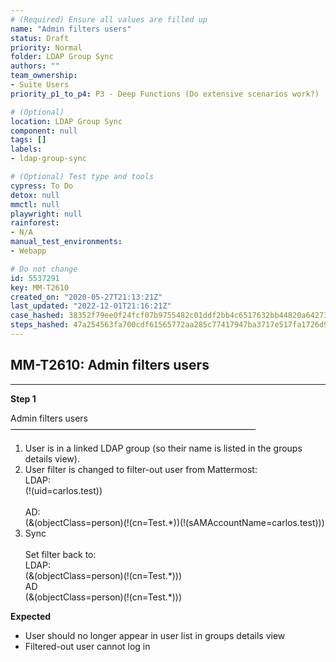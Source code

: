 ```yaml
---
# (Required) Ensure all values are filled up
name: "Admin filters users"
status: Draft
priority: Normal
folder: LDAP Group Sync
authors: ""
team_ownership: 
- Suite Users
priority_p1_to_p4: P3 - Deep Functions (Do extensive scenarios work?)

# (Optional)
location: LDAP Group Sync
component: null
tags: []
labels: 
- ldap-group-sync

# (Optional) Test type and tools
cypress: To Do
detox: null
mmctl: null
playwright: null
rainforest: 
- N/A
manual_test_environments: 
- Webapp

# Do not change
id: 5537291
key: MM-T2610
created_on: "2020-05-27T21:13:21Z"
last_updated: "2022-12-01T21:16:21Z"
case_hashed: 38352f79ee0f24fcf07b9755482c01ddf2bb4c6517632bb44820a642732ab762d29664bef0e218b5d75084202cd9f0d1
steps_hashed: 47a254563fa700cdf61565772aa285c77417947ba3717e517fa1726d91870e6a57fb75ba9ecb1fb6b1e2af2b1885a200
---
```


<!-- (Auto-generated) Based on frontmatter's "key" and "name" -->

## MM-T2610: Admin filters users

---

**Step 1**

Admin filters users\
————————————————————————————

1. User is in a linked LDAP group (so their name is listed in the groups details view).
2. User filter is changed to filter-out user from Mattermost:
   \
   LDAP:\
   (!(uid=carlos.test))\
   \
   AD:\
   (&(objectClass=person)(!(cn=Test.\*))(!(sAMAccountName=carlos.test)))
3. Sync
   \
   \
   Set filter back to:\
   LDAP:\
   (&(objectClass=person)(!(cn=Test.\*)))\
   AD\
   (&(objectClass=person)(!(cn=Test.\*)))

**Expected**

- User should no longer appear in user list in groups details view
- Filtered-out user cannot log in
